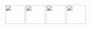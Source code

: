 <img height=60 src="https://user-images.githubusercontent.com/206409/44809468-1133fd80-abcf-11e8-89eb-2538c1f04ae7.png">

<img height=60 src="https://user-images.githubusercontent.com/206409/44809478-185b0b80-abcf-11e8-9766-55235343286e.png">

<img height=60 src="https://user-images.githubusercontent.com/206409/44809487-1ee98300-abcf-11e8-9590-6588031464f7.png">

<img height=60 src="https://user-images.githubusercontent.com/206409/44809502-2872eb00-abcf-11e8-8a85-8d5eebf4f23e.png">